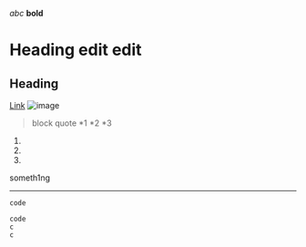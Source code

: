_abc_
__bold__
# Heading edit edit
## Heading
[Link](another.html)
![image](https://media.fisheries.noaa.gov/2021-01/atlantic_mackerel.jpg?VersionId=null)
> block quote
*1
*2
*3

1.
2.
3.

someth1ng
___
`code`
```
code
c
c
```
